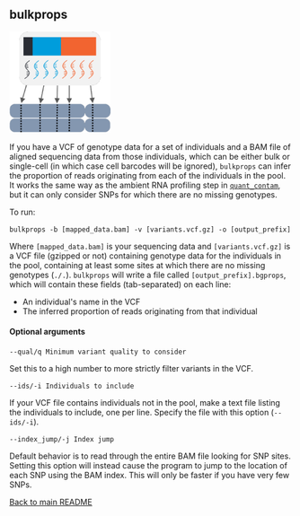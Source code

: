 ## bulkprops
<p>
<img src="../img/bulkprops3.png" width=180, alt="bulkprops" />
</p>

If you have a VCF of genotype data for a set of individuals and a BAM file of aligned sequencing data from those individuals, which can be either bulk or single-cell (in which case cell barcodes will be ignored), `bulkprops` can infer the proportion of reads originating from each of the individuals in the pool. It works the same way as the ambient RNA profiling step in [`quant_contam`](quant_contam.md), but it can only consider SNPs for which there are no missing genotypes.

To run:
```
bulkprops -b [mapped_data.bam] -v [variants.vcf.gz] -o [output_prefix]
```
Where `[mapped_data.bam]` is your sequencing data and `[variants.vcf.gz]` is a VCF file (gzipped or not) containing genotype data for the individuals in the pool, containing at least some sites at which there are no missing genotypes (`./.`). `bulkprops` will write a file called `[output_prefix].bgprops`, which will contain these fields (tab-separated) on each line:
* An individual's name in the VCF
* The inferred proportion of reads originating from that individual

#### Optional arguments
```
--qual/q Minimum variant quality to consider
```
Set this to a high number to more strictly filter variants in the VCF.
```
--ids/-i Individuals to include
```
If your VCF file contains individuals not in the pool, make a text file listing the individuals to include, one per line. Specify the file with this option (`--ids/-i`).
```
--index_jump/-j Index jump
```
Default behavior is to read through the entire BAM file looking for SNP sites. Setting this option will instead cause the program to jump to the location of each SNP using the BAM index. This will only be faster if you have very few SNPs.


[Back to main README](../README.md)
